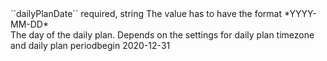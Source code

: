 <tr><td>``dailyPlanDate``</td>
	
<td>required, string</td>
<td>The value has to have the format *YYYY-MM-DD*<br/>
The day of the daily plan. Depends on the settings for daily plan timezone and daily plan periodbegin</td>
	
<td>2020-12-31</td>
	
<td></td>
	
</tr>

